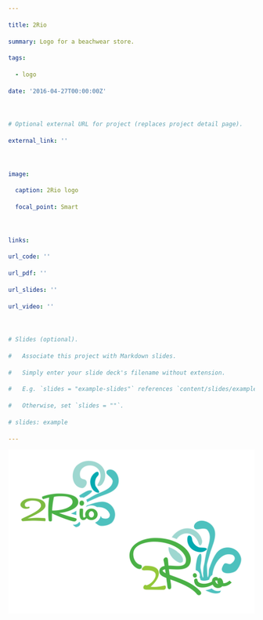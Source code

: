 ```yaml
---

title: 2Rio

summary: Logo for a beachwear store.

tags:

  - logo

date: '2016-04-27T00:00:00Z'



# Optional external URL for project (replaces project detail page).

external_link: ''



image:

  caption: 2Rio logo

  focal_point: Smart



links:

url_code: ''

url_pdf: ''

url_slides: ''

url_video: ''



# Slides (optional).

#   Associate this project with Markdown slides.

#   Simply enter your slide deck's filename without extension.

#   E.g. `slides = "example-slides"` references `content/slides/example-slides.md`.

#   Otherwise, set `slides = ""`.

# slides: example

---
```


![Final design and alternative version of the 2Rio logo](2riologos.png "Final design and alternative version.")
